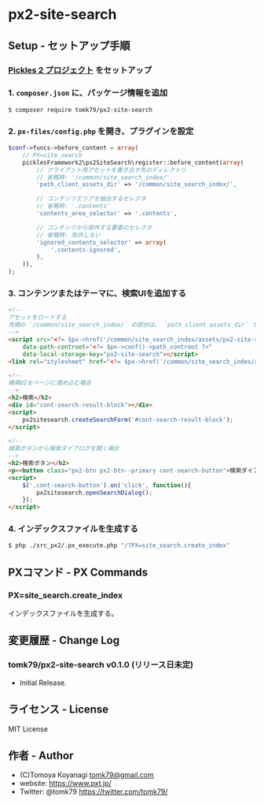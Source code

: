 # px2-site-search

## Setup - セットアップ手順

### [Pickles 2 プロジェクト](https://pickles2.com/) をセットアップ

### 1. `composer.json` に、パッケージ情報を追加

```
$ composer require tomk79/px2-site-search
```

### 2. `px-files/config.php` を開き、プラグインを設定

```php
$conf->funcs->before_content = array(
    // PX=site_search
    picklesFramework2\px2SiteSearch\register::before_content(array(
        // クライアント用アセットを書き出す先のディレクトリ
        // 省略時: '/common/site_search_index/'
        'path_client_assets_dir' => '/common/site_search_index/',

        // コンテンツエリアを抽出するセレクタ
        // 省略時: '.contents'
        'contents_area_selector' => '.contents',

        // コンテンツから除外する要素のセレクタ
        // 省略時: 除外しない
        'ignored_contents_selector' => array(
            '.contents-ignored',
        ),
    )),
);
```

### 3. コンテンツまたはテーマに、検索UIを追加する

```html
<!--
アセットをロードする
先頭の `/common/site_search_index/` の部分は、 `path_client_assets_dir` で設定したパスを参照するように書き換えてください。
-->
<script src="<?= $px->href('/common/site_search_index/assets/px2-site-search.js') ?>"
    data-path-controot="<?= $px->conf()->path_controot ?>"
    data-local-storage-key="px2-site-search"></script>
<link rel="stylesheet" href="<?= $px->href('/common/site_search_index/assets/px2-site-search.css') ?>" />

<!--
検索UIをページに埋め込む場合
-->
<h2>検索</h2>
<div id="cont-search-result-block"></div>
<script>
	px2sitesearch.createSearchForm('#cont-search-result-block');
</script>

<!--
検索ボタンから検索ダイアログを開く場合
-->
<h2>検索ボタン</h2>
<p><button class="px2-btn px2-btn--primary cont-search-button">検索ダイアログを開く</button></p>
<script>
	$('.cont-search-button').on('click', function(){
		px2sitesearch.openSearchDialog();
	});
</script>
```

### 4. インデックスファイルを生成する

```bash
$ php ./src_px2/.px_execute.php "/?PX=site_search.create_index"
```


## PXコマンド - PX Commands

### PX=site_search.create_index

インデックスファイルを生成する。


## 変更履歴 - Change Log

### tomk79/px2-site-search v0.1.0 (リリース日未定)

- Initial Release.


## ライセンス - License

MIT License


## 作者 - Author

- (C)Tomoya Koyanagi <tomk79@gmail.com>
- website: <https://www.pxt.jp/>
- Twitter: @tomk79 <https://twitter.com/tomk79/>
